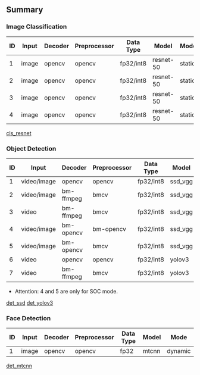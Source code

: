 ## Summary

### Image Classification

ID|Input|Decoder|Preprocessor|Data Type|Model|Mode|Model Number|TPU Number|Multi-Thread
-|-|-|-|-|-|-|-|-|-
1|image|opencv|opencv|fp32/int8|resnet-50|static|1|1|N
2|image|opencv|opencv|fp32/int8|resnet-50|static|1|1|Y
3|image|opencv|opencv|fp32/int8|resnet-50|static|1|2|Y
4|image|opencv|opencv|fp32/int8|resnet-50|static|2|1|Y

[cls_resnet](cls_resnet/README.md)

### Object Detection

ID|Input|Decoder|Preprocessor|Data Type|Model|Mode|Batch Size|Multi-Thread
-|-|-|-|-|-|-|-|-
1|video/image|opencv|opencv|fp32/int8|ssd_vgg|static|1|N
2|video/image|bm-ffmpeg|bmcv|fp32/int8|ssd_vgg|static|1|N
3|video|bm-ffmpeg|bmcv|fp32/int8|ssd_vgg|static|4|N
4|video/image|bm-opencv|bm-opencv|fp32/int8|ssd_vgg|static|1|N
5|video/image|bm-opencv|bmcv|fp32/int8|ssd_vgg|static|1|N
6|video|opencv|opencv|fp32/int8|yolov3|static|1|Y
7|video|bm-ffmpeg|bmcv|fp32/int8|yolov3|static|1|Y

* Attention: 4 and 5 are only for SOC mode.

[det_ssd](det_ssd/README.md)
[det_yolov3](det_yolov3/README.md)

### Face Detection

ID|Input|Decoder|Preprocessor|Data Type|Model|Mode
-|-|-|-|-|-|-
1|image|opencv|opencv|fp32|mtcnn|dynamic

[det_mtcnn](det_mtcnn/README.md)
